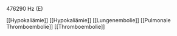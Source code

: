 476290 Hz (E)

[[Hypokaliämie]]
[[Hypokaliämie]]
[[Lungenembolie]]
[[Pulmonale Thromboembolie]]
[[Thromboembolie]]